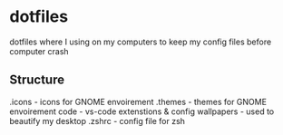 # dotfiles

dotfiles where I using on my computers to keep my config files before computer crash

## Structure

.icons - icons for GNOME envoirement
.themes - themes for GNOME envoirement
code - vs-code extenstions & config
wallpapers - used to beautify my desktop
.zshrc - config file for zsh